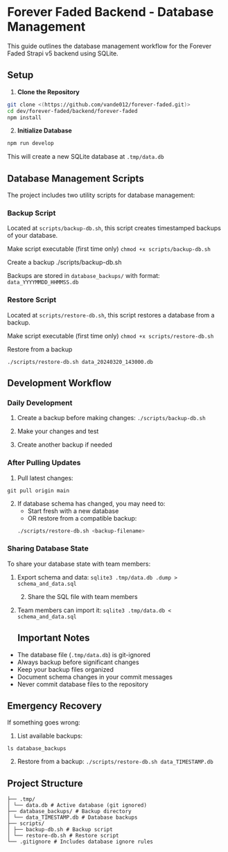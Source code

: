 # Forever Faded Backend - Database Management

This guide outlines the database management workflow for the Forever Faded Strapi v5 backend using SQLite.

## Setup

1. **Clone the Repository**
```bash
git clone <(https://github.com/vande012/forever-faded.git)>
cd dev/forever-faded/backend/forever-faded
npm install
```
2. **Initialize Database**
```bash
npm run develop
```
This will create a new SQLite database at `.tmp/data.db`

## Database Management Scripts

The project includes two utility scripts for database management:

### Backup Script
Located at `scripts/backup-db.sh`, this script creates timestamped backups of your database.

Make script executable (first time only)
```chmod +x scripts/backup-db.sh```

Create a backup
./scripts/backup-db.sh


Backups are stored in `database_backups/` with format: `data_YYYYMMDD_HHMMSS.db`

### Restore Script
Located at `scripts/restore-db.sh`, this script restores a database from a backup.

Make script executable (first time only)
```chmod +x scripts/restore-db.sh```

Restore from a backup

```./scripts/restore-db.sh data_20240320_143000.db```

## Development Workflow

### Daily Development
1. Create a backup before making changes:
```./scripts/backup-db.sh```

2. Make your changes and test

3. Create another backup if needed

### After Pulling Updates
1. Pull latest changes:

```git pull origin main```

2. If database schema has changed, you may need to:
   - Start fresh with a new database
   - OR restore from a compatible backup:
   ```bash
   ./scripts/restore-db.sh <backup-filename>
   ```

### Sharing Database State
To share your database state with team members:

1. Export schema and data:
   ```sqlite3 .tmp/data.db .dump > schema_and_data.sql```

   2. Share the SQL file with team members

3. Team members can import it:
   ```sqlite3 .tmp/data.db < schema_and_data.sql```
   ## Important Notes

- The database file (`.tmp/data.db`) is git-ignored
- Always backup before significant changes
- Keep your backup files organized
- Document schema changes in your commit messages
- Never commit database files to the repository

## Emergency Recovery

If something goes wrong:

1. List available backups:

```ls database_backups```

2. Restore from a backup:
```./scripts/restore-db.sh data_TIMESTAMP.db```

## Project Structure
```
├── .tmp/
│ └── data.db # Active database (git ignored)
├── database_backups/ # Backup directory
│ └── data_TIMESTAMP.db # Database backups
├── scripts/
│ ├── backup-db.sh # Backup script
│ └── restore-db.sh # Restore script
└── .gitignore # Includes database ignore rules
```
